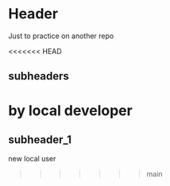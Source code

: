 # Header
Just to practice on another repo

<<<<<<< HEAD
## subheaders
by local developer
=======
## subheader_1
new local user
>>>>>>> main
